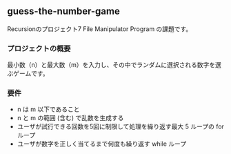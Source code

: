 ## guess-the-number-game

Recursionのプロジェクト7 File Manipulator Program の課題です。

### プロジェクトの概要
最小数（n）と最大数（m）を入力し、その中でランダムに選択される数字を選ぶゲームです。

### 要件
- n は m 以下であること
- n と m の範囲 (含む) で乱数を生成する
- ユーザが試行できる回数を5回に制限して処理を繰り返す最大 5 ループの for ループ
- ユーザが数字を正しく当てるまで何度も繰り返す while ループ
